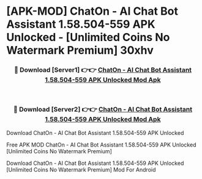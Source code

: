 # [APK-MOD] ChatOn - AI Chat Bot Assistant 1.58.504-559 APK Unlocked - [Unlimited Coins No Watermark Premium] 30xhv



<div align="center">
<h3>🔴 Download [Server1] 👉👉 <a href="https://momento.my/?title=ChatOn_-_AI_Chat_Bot_Assistant_1.58.504-559_APK_Unlocked">ChatOn - AI Chat Bot Assistant 1.58.504-559 APK Unlocked Mod Apk</a></h3><br>

<h3>🔴 Download [Server2] 👉👉 <a href="https://momento.my/?title=ChatOn_-_AI_Chat_Bot_Assistant_1.58.504-559_APK_Unlocked">ChatOn - AI Chat Bot Assistant 1.58.504-559 APK Unlocked Mod Apk</a></h3>
</div>



Download ChatOn - AI Chat Bot Assistant 1.58.504-559 APK Unlocked 

Free APK MOD ChatOn - AI Chat Bot Assistant 1.58.504-559 APK Unlocked [Unlimited Coins No Watermark Premium]

Download ChatOn - AI Chat Bot Assistant 1.58.504-559 APK Unlocked [Unlimited Coins No Watermark Premium] Mod For Android
